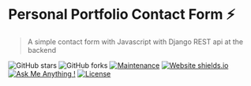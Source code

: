# Personal Portfolio Contact Form ⚡️ 
> A simple contact form with Javascript with Django REST api at the backend


![GitHub stars](https://img.shields.io/github/stars/santoshrajkumar/Portfolio_Contact_form_with_Javascript_and_Django_REST_api_at_the_Backend) 
![GitHub forks](https://img.shields.io/github/forks/santoshrajkumar/Portfolio_Contact_form_with_Javascript_and_Django_REST_api_at_the_Backend)
[![Maintenance](https://img.shields.io/badge/maintained-yes-green.svg)](https://github.com/santoshrajkumar/Portfolio_Contact_form_with_Javascript_and_Django_REST_api_at_the_Backend/commits/master)
[![Website shields.io](https://img.shields.io/badge/website-up-yellow)](https://smrcontact.herokuapp.com/)
[![Ask Me Anything !](https://img.shields.io/badge/ask%20me-linkedin-1abc9c.svg)](https://www.linkedin.com/in/santosh-mohan-rajkumar-101180a3/)
[![License](http://img.shields.io/:license-mit-blue.svg?style=flat-square)](http://badges.mit-license.org)
